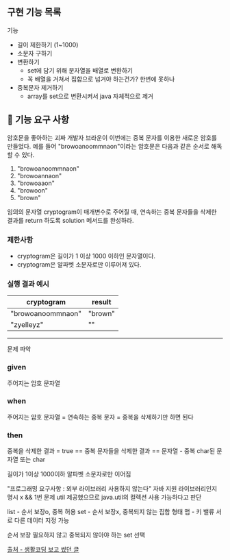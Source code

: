 ## 구현 기능 목록

기능
- 길이 제한하기 (1~1000)
- 소문자 구하기
- 변환하기
  - set에 담기 위해 문자열을 배열로 변환하기
  - 꼭 배열을 거쳐서 집합으로 넘겨야 하는건가? 한번에 못하나
- 중복문자 제거하기
  - array를 set으로 변환시켜서 java 자체적으로 제거


## 🚀 기능 요구 사항

암호문을 좋아하는 괴짜 개발자 브라운이 이번에는 중복 문자를 이용한 새로운 암호를 만들었다. 예를 들어 "browoanoommnaon"이라는 암호문은 다음과 같은 순서로 해독할 수 있다.

1. "browoanoommnaon"
2. "browoannaon"
3. "browoaaon"
4. "browoon"
5. "brown"

임의의 문자열 cryptogram이 매개변수로 주어질 때, 연속하는 중복 문자들을 삭제한 결과를 return 하도록 solution 메서드를 완성하라.

### 제한사항

- cryptogram은 길이가 1 이상 1000 이하인 문자열이다.
- cryptogram은 알파벳 소문자로만 이루어져 있다.

### 실행 결과 예시

| cryptogram | result |
| --- | --- |
| "browoanoommnaon" | "brown" |
| "zyelleyz" | "" |


---

문제 파악

### given
주어지는 암호 문자열

### when
주어지는 암호 문자열 = 연속하는 중복 문자
= 중복을 삭제하기만 하면 된다

### then
중복을 삭제한 결과 = true
== 중복 문자들을 삭제한 결과
== 문자열 - 중복 char된 문자열 또는 char

길이가 1이상 1000이하
알파벳 소문자로만 이어짐

"프로그래밍 요구사항 : 외부 라이브러리 사용하지 않는다"
자바 지원 라이브러리인지 명시 x && 1번 문제 util 제공했으므로
java.util의 컬렉션 사용 가능하다고 판단

list - 순서 보장o, 중복 허용
set - 순서 보장x, 중복되지 않는 집합 형태
맵 - 키 밸류 서로 다른 데이터 지정 가능

순서 보장 필요하지 않고 중복되지 않아야 하는 set 선택

[출처 - 생활코딩 보고 썼던 글](https://velog.io/@urtimeislimited/컬렉션-프레임워크)